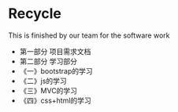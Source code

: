 # Recycle
This is finished by our team for the software work
* 第一部分 项目需求文档
* 第二部分 学习部分
* 《一》bootstrap的学习
* 《二》js的学习
* 《三》MVC的学习
* 《四》css+html的学习
